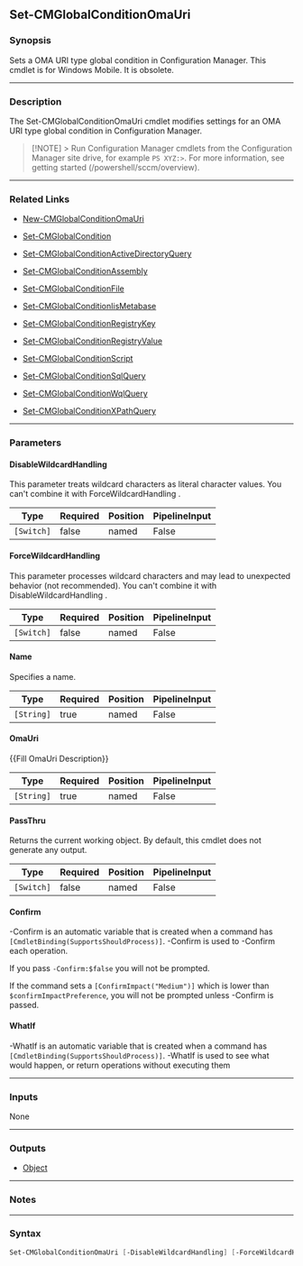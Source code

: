 Set-CMGlobalConditionOmaUri
---------------------------




### Synopsis
Sets a OMA URI type global condition in Configuration Manager. This cmdlet is for Windows Mobile. It is obsolete.



---


### Description

The Set-CMGlobalConditionOmaUri cmdlet modifies settings for an OMA URI type global condition in Configuration Manager.



> [!NOTE] > Run Configuration Manager cmdlets from the Configuration Manager site drive, for example `PS XYZ:>`. For more information, see getting started (/powershell/sccm/overview).



---


### Related Links
* [New-CMGlobalConditionOmaUri](New-CMGlobalConditionOmaUri)



* [Set-CMGlobalCondition](Set-CMGlobalCondition)



* [Set-CMGlobalConditionActiveDirectoryQuery](Set-CMGlobalConditionActiveDirectoryQuery)



* [Set-CMGlobalConditionAssembly](Set-CMGlobalConditionAssembly)



* [Set-CMGlobalConditionFile](Set-CMGlobalConditionFile)



* [Set-CMGlobalConditionIisMetabase](Set-CMGlobalConditionIisMetabase)



* [Set-CMGlobalConditionRegistryKey](Set-CMGlobalConditionRegistryKey)



* [Set-CMGlobalConditionRegistryValue](Set-CMGlobalConditionRegistryValue)



* [Set-CMGlobalConditionScript](Set-CMGlobalConditionScript)



* [Set-CMGlobalConditionSqlQuery](Set-CMGlobalConditionSqlQuery)



* [Set-CMGlobalConditionWqlQuery](Set-CMGlobalConditionWqlQuery)



* [Set-CMGlobalConditionXPathQuery](Set-CMGlobalConditionXPathQuery)





---


### Parameters
#### **DisableWildcardHandling**

This parameter treats wildcard characters as literal character values. You can't combine it with ForceWildcardHandling .






|Type      |Required|Position|PipelineInput|
|----------|--------|--------|-------------|
|`[Switch]`|false   |named   |False        |



#### **ForceWildcardHandling**

This parameter processes wildcard characters and may lead to unexpected behavior (not recommended). You can't combine it with DisableWildcardHandling .






|Type      |Required|Position|PipelineInput|
|----------|--------|--------|-------------|
|`[Switch]`|false   |named   |False        |



#### **Name**

Specifies a name.






|Type      |Required|Position|PipelineInput|
|----------|--------|--------|-------------|
|`[String]`|true    |named   |False        |



#### **OmaUri**

{{Fill OmaUri Description}}






|Type      |Required|Position|PipelineInput|
|----------|--------|--------|-------------|
|`[String]`|true    |named   |False        |



#### **PassThru**

Returns the current working object. By default, this cmdlet does not generate any output.






|Type      |Required|Position|PipelineInput|
|----------|--------|--------|-------------|
|`[Switch]`|false   |named   |False        |



#### **Confirm**
-Confirm is an automatic variable that is created when a command has ```[CmdletBinding(SupportsShouldProcess)]```.
-Confirm is used to -Confirm each operation.

If you pass ```-Confirm:$false``` you will not be prompted.


If the command sets a ```[ConfirmImpact("Medium")]``` which is lower than ```$confirmImpactPreference```, you will not be prompted unless -Confirm is passed.

#### **WhatIf**
-WhatIf is an automatic variable that is created when a command has ```[CmdletBinding(SupportsShouldProcess)]```.
-WhatIf is used to see what would happen, or return operations without executing them


---


### Inputs
None





---


### Outputs
* [Object](https://learn.microsoft.com/en-us/dotnet/api/System.Object)






---


### Notes




---


### Syntax
```PowerShell
Set-CMGlobalConditionOmaUri [-DisableWildcardHandling] [-ForceWildcardHandling] -Name <String> -OmaUri <String> [-PassThru] [-Confirm] [-WhatIf] [<CommonParameters>]
```
